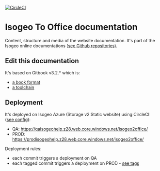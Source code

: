 [![CircleCI](https://circleci.com/gh/isogeo/doc-isogeo2office.svg?style=svg)](https://circleci.com/gh/isogeo/doc-isogeo2office)

# Isogeo To Office documentation

Content, structure and media of the website documentation. It's part of the Isogeo online documentations ([see Github repositories](https://github.com/search?q=topic%3Adocumentation+org%3Aisogeo&type=Repositories)).

## Edit this documentation

It's based on Gitbook v3.2.* which is:

* [a book format](https://github.com/GitbookIO/gitbook)
* [a toolchain](https://toolchain.gitbook.com/)

## Deployment

It's deployed on Isogeo Azure (Storage v2 Static website) using CircleCI ([see config](https://github.com/isogeo/doc-isogeo2office/blob/master/.circleci/config.yml)):

* QA: https://qaisogeohelp.z28.web.core.windows.net/isogeo2office/
* PROD: https://prodisogeohelp.z28.web.core.windows.net/isogeo2office/

Deployment rules:

* each commit triggers a deployment on QA
* each tagged commit triggers a deployment on PROD - [see tags](https://github.com/isogeo/doc-isogeo2office/tags)
